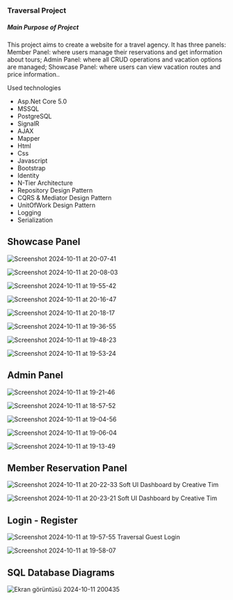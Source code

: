 <h3>Traversal Project</h3>
<h5>Main Purpose of Project</h5>
This project aims to create a website for a travel agency. It has three panels:
Member Panel: where users manage their reservations and get information about tours;
Admin Panel: where all CRUD operations and vacation options are managed;
Showcase Panel: where users can view vacation routes and price information..
<p>Used technologies</p>
<ul>
  <li> Asp.Net Core 5.0</li>
  <li> MSSQL</li>
  <li> PostgreSQL</li>
  <li> SignalR</li>
  <li> AJAX </li>
  <li> Mapper</li>
  <li> Html</li>
  <li> Css</li>
  <li> Javascript</li>
  <li> Bootstrap</li> 
  <li> Identity</li>
  <li> N-Tier Architecture</li>
  <li> Repository Design Pattern </li>
  <li> CQRS & Mediator Design Pattern </li>
  <li> UnitOfWork Design Pattern </li>
  <li> Logging</li>
  <li> Serialization</li>
</ul>

<h2>Showcase Panel</h2>

![Screenshot 2024-10-11 at 20-07-41 ](https://github.com/user-attachments/assets/322d2606-1b5e-4370-a85f-fc4a1e772aae)

![Screenshot 2024-10-11 at 20-08-03 ](https://github.com/user-attachments/assets/9592f4f8-dd26-4441-a539-299b17046778)

![Screenshot 2024-10-11 at 19-55-42 ](https://github.com/user-attachments/assets/c535cf2d-8f6d-4db3-b27f-f7e216092fb0)

![Screenshot 2024-10-11 at 20-16-47 ](https://github.com/user-attachments/assets/40dfc16a-d353-465f-a217-08c3848f5588)

![Screenshot 2024-10-11 at 20-18-17 ](https://github.com/user-attachments/assets/64d84a05-19db-47aa-b624-836cfa426dde)

![Screenshot 2024-10-11 at 19-36-55 ](https://github.com/user-attachments/assets/2ddacfd3-7d3c-414e-8249-6577c85bb8ca)

![Screenshot 2024-10-11 at 19-48-23 ](https://github.com/user-attachments/assets/768520cc-af9c-400a-bce3-4bce0d58ced7)

![Screenshot 2024-10-11 at 19-53-24 ](https://github.com/user-attachments/assets/67e9d1ef-5f25-438d-8fd7-e41537dc5fb6)

<h2>Admin Panel</h2>

![Screenshot 2024-10-11 at 19-21-46 ](https://github.com/user-attachments/assets/866cbecd-4fd6-4541-bb5c-2ddc6ca05286)

![Screenshot 2024-10-11 at 18-57-52 ](https://github.com/user-attachments/assets/6e55adac-a99f-47f7-9412-8cd7a8597ace)

![Screenshot 2024-10-11 at 19-04-56 ](https://github.com/user-attachments/assets/374baf63-7a75-4a14-821c-4d4957da99fe)

![Screenshot 2024-10-11 at 19-06-04 ](https://github.com/user-attachments/assets/f53f3976-c0d2-4f16-9afc-e3f4c498768b)

![Screenshot 2024-10-11 at 19-13-49 ](https://github.com/user-attachments/assets/522b3d1f-9553-4f82-a0ce-b29145b9f546)

<h2>Member Reservation Panel</h2>

 ![Screenshot 2024-10-11 at 20-22-33 Soft UI Dashboard by Creative Tim](https://github.com/user-attachments/assets/39b16a3d-c607-4a28-83a3-62e44b925677)

![Screenshot 2024-10-11 at 20-23-21 Soft UI Dashboard by Creative Tim](https://github.com/user-attachments/assets/6c8d9567-6db6-4096-b383-a00b74697d9f)

<h2> Login - Register</h2>

![Screenshot 2024-10-11 at 19-57-55 Traversal Guest Login](https://github.com/user-attachments/assets/4b8d8d59-7bdb-4d3a-96e5-c8da5b43d731)

![Screenshot 2024-10-11 at 19-58-07 ](https://github.com/user-attachments/assets/194072fe-63cd-41f8-80cb-4a818ef8fed8)

<h2>SQL Database Diagrams </h2>

![Ekran görüntüsü 2024-10-11 200435](https://github.com/user-attachments/assets/ecbb0875-d99d-4644-ba4d-07fd58224f19)






